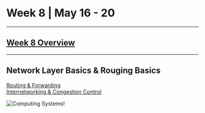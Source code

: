 # Week 8 | May 16 - 20
---
## [Week 8 Overview](https://seattleu.instructure.com/courses/1602598/pages/week-8-synopsis)
---
## Network Layer Basics & Rouging Basics

[Routing & Forwarding](pages/routing.md) <br>
[Internetworking & Congestion Control](pages/internetworking.md) <br>


![Computing Systems!](https://cdn.kastatic.org/googleusercontent/HR2g096sZ_5ZKoDeY5G_f8FRD7tEXVaGV2CfsKPBUhKSkdtORn9vpHH2Y9hHc6BGo-9nQq6JNYFHlb2CzXEHi-wv)

